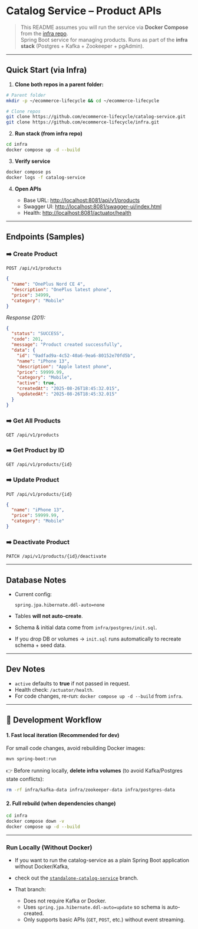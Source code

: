 # Catalog Service – Product APIs 

> This README assumes you will run the service via **Docker Compose** from the [infra repo](https://github.com/ecommerce-lifecycle/infra).  
> Spring Boot service for managing products. Runs as part of the **infra stack** (Postgres + Kafka + Zookeeper + pgAdmin).

---

## Quick Start (via Infra)

1) **Clone both repos in a parent folder:**
```bash
# Parent folder
mkdir -p ~/ecommerce-lifecycle && cd ~/ecommerce-lifecycle

# Clone repos
git clone https://github.com/ecommerce-lifecycle/catalog-service.git
git clone https://github.com/ecommerce-lifecycle/infra.git
````

2. **Run stack (from infra repo)**

```bash
cd infra
docker compose up -d --build
```

3. **Verify service**

```bash
docker compose ps
docker logs -f catalog-service
```

4. **Open APIs**

   * Base URL: [http://localhost:8081/api/v1/products](http://localhost:8081/api/v1/products)
   * Swagger UI: [http://localhost:8081/swagger-ui/index.html](http://localhost:8081/swagger-ui/index.html)
   * Health: [http://localhost:8081/actuator/health](http://localhost:8081/actuator/health)

---

## Endpoints (Samples)

### ➡️ Create Product

`POST /api/v1/products`

```json
{
  "name": "OnePlus Nord CE 4",
  "description": "OnePlus latest phone",
  "price": 34999,
  "category": "Mobile"
}
```

*Response (201):*

```json
{
  "status": "SUCCESS",
  "code": 201,
  "message": "Product created successfully",
  "data": {
    "id": "9adfad9a-4c52-40a6-9ea6-80152e70fd5b",
    "name": "iPhone 13",
    "description": "Apple latest phone",
    "price": 59999.99,
    "category": "Mobile",
    "active": true,
    "createdAt": "2025-08-26T18:45:32.015",
    "updatedAt": "2025-08-26T18:45:32.015"
  }
}
```

### ➡️ Get All Products

`GET /api/v1/products`

### ➡️ Get Product by ID

`GET /api/v1/products/{id}`

### ➡️ Update Product

`PUT /api/v1/products/{id}`

```json
{
  "name": "iPhone 13",
  "price": 59999.99,
  "category": "Mobile"
}
```

### ➡️ Deactivate Product

`PATCH /api/v1/products/{id}/deactivate`

---

## Database Notes

* Current config:

  ```properties
  spring.jpa.hibernate.ddl-auto=none
  ```
* Tables **will not auto-create**.
* Schema & initial data come from `infra/postgres/init.sql`.
* If you drop DB or volumes → `init.sql` runs automatically to recreate schema + seed data.

---

## Dev Notes

* `active` defaults to **true** if not passed in request.
* Health check: `/actuator/health`.
* For code changes, re-run: `docker compose up -d --build` from `infra`.

---

## 🔄 Development Workflow

#### 1. Fast local iteration (Recommended for dev)

For small code changes, avoid rebuilding Docker images:

```bash
mvn spring-boot:run
```

👉 Before running locally, **delete infra volumes** (to avoid Kafka/Postgres state conflicts):

```bash
rm -rf infra/kafka-data infra/zookeeper-data infra/postgres-data
```

#### 2. Full rebuild (when dependencies change)

```bash
cd infra
docker compose down -v
docker compose up -d --build
```

---

### Run Locally (Without Docker)

* If you want to run the catalog-service as a plain Spring Boot application without Docker/Kafka,
* check out the [`standalone-catalog-service`](https://github.com/your-repo/catalog-service/tree/standalone-catalog-service) branch.

* That branch:
	- Does not require Kafka or Docker.
	- Uses `spring.jpa.hibernate.ddl-auto=update` so schema is auto-created.
	- Only supports basic APIs (`GET`, `POST`, etc.) without event streaming.

```